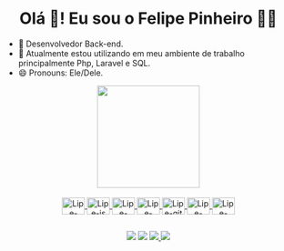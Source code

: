 ### <h1 align = "center">Olá 👋! Eu sou o Felipe Pinheiro 👨‍💻</h1>

- 🔭 Desenvolvedor Back-end.
- 🌱 Atualmente estou utilizando em meu ambiente de trabalho principalmente Php, Laravel e SQL.
- 😄 Pronouns: Ele/Dele.

<div align = "center">
  <a href = "https://github.com/Felipe207">
  <!-- <img align = "center" height = "180" src= "https://github-readme-stats.vercel.app/api?username=FelipeM0reira&show_icons=true&theme=radical&include_all_commits=true&count_private=true"/> -->
  <img align = "center" height = "180" src="https://github-readme-stats.vercel.app/api/top-langs/?username=FelipeM0reira&layout=compact&langs_count=7&theme=radical"/>
  </div>
  
<div style="display: inline_block" align="center"><br>
  <!-- <img align="center" alt="Lipe-Python" height="30" width="40" src="https://raw.githubusercontent.com/devicons/devicon/master/icons/python/python-original.svg"> -->
  <img align="center" alt="Lipe-MySQL" height="30" width="40" src="https://user-images.githubusercontent.com/104744113/172082955-9c043323-1b0a-4b31-97a3-f2e9b139f845.svg"
 />
  <!-- <img align="center" alt="Lipe-Django" height="30" width="40" src="https://camo.githubusercontent.com/a499f82c059b2fd21339974a9a7dfe2b72180faa14c9d420c02806c2e9b4362e/68747470733a2f2f6564656e742e6769746875622e696f2f537570657254696e7949636f6e732f696d616765732f7376672f646a616e676f70726f6a6563742e737667" /> -->
  <img align="center" alt="Lipe-js" height="30" width="40" src="https://cdn.jsdelivr.net/gh/devicons/devicon/icons/javascript/javascript-original.svg" />
  <img align="center" alt="Lipe-html5" height="30" width="40" src="https://cdn.jsdelivr.net/gh/devicons/devicon/icons/html5/html5-original.svg" />
  <img align="center" alt="Lipe-css3" height="30" width="40" src="https://cdn.jsdelivr.net/gh/devicons/devicon/icons/css3/css3-original.svg" />
  <img align="center" alt="Lipe-git" height="30" width="40" src="https://cdn.jsdelivr.net/gh/devicons/devicon/icons/git/git-original.svg" />
  <img align="center" alt="Lipe-github" height="30" width="40" src="https://camo.githubusercontent.com/b079fe922f00c4b86f1b724fbc2e8141c468794ce8adbc9b7456e5e1ad09c622/68747470733a2f2f6564656e742e6769746875622e696f2f537570657254696e7949636f6e732f696d616765732f7376672f6769746875622e737667"/>
  <img align="center" alt="Lipe-vscode" height="30" width="40" src="https://cdn.jsdelivr.net/gh/devicons/devicon/icons/vscode/vscode-original.svg" />
</div>
  
  ##
  <div align="center">
    <a href = "https://www.linkedin.com/in/felipe-pinheiro-b646b6198/" target="_blank">
    <img src="https://img.shields.io/badge/-LinkedIn-%230077B5?style=for-the-badge&logo=linkedin&logoColor=white" target="_blank"></a>
   <a href = "mailto:felipeciap@outlook.com">
   <img src="https://img.shields.io/badge/-Gmail-%23333?style=for-the-badge&logo=gmail&logoColor=white" target="_blank"></a>
   <a href = "https://www.instagram.com/felipe_pine/" target="_blank">
   <img src= "https://img.shields.io/badge/Instagram-E4405F?style=for-the-badge&logo=instagram&logoColor=white"</a> 
   <a href = "https://api.whatsapp.com/send?phone=55091985771525" target="_blank">
   <img src = "https://img.shields.io/badge/WhatsApp-25D366?style=for-the-badge&logo=whatsapp&logoColor=white"></a>
  </div>
